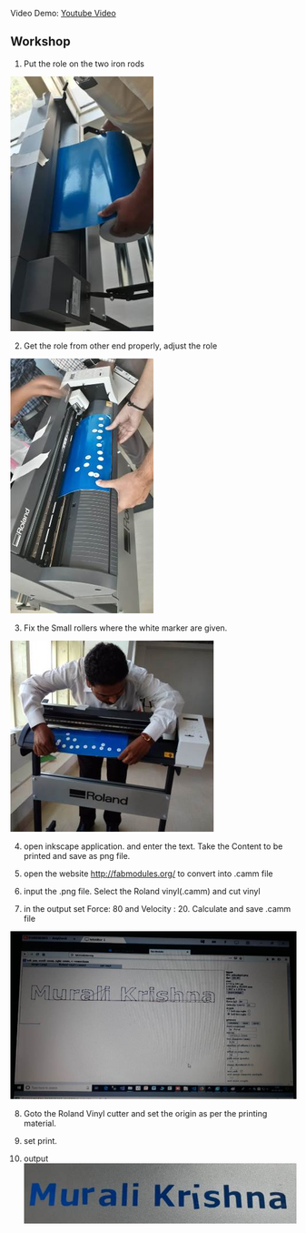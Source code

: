 





Video Demo: [Youtube Video](https://www.youtube.com/watch?v=MMMydDwluRM)

## Workshop

1. Put the role on the two iron rods  

![Roland](images/gs24demo2.jpg)

2. Get the role from other end properly, adjust the role  

![Roland](images/gs24demo1.jpg)

3. Fix the Small rollers where the white marker are given.  

![Roland](images/gs24demo3.jpg) 

4. open inkscape application. and enter the text. Take the Content to be printed and save as png file.  

5. open the website http://fabmodules.org/ to convert into .camm file  

6. input the .png file. Select the Roland vinyl(.camm) and cut vinyl  

7. in the output set Force: 80 and Velocity : 20. Calculate and save .camm file 

![Roland](images/gs24demo4.jpg)  

8. Goto the Roland Vinyl cutter and set the origin as per the printing material.  

9. set print.  

10. output![Roland](images/gs24demo5.jpg)



